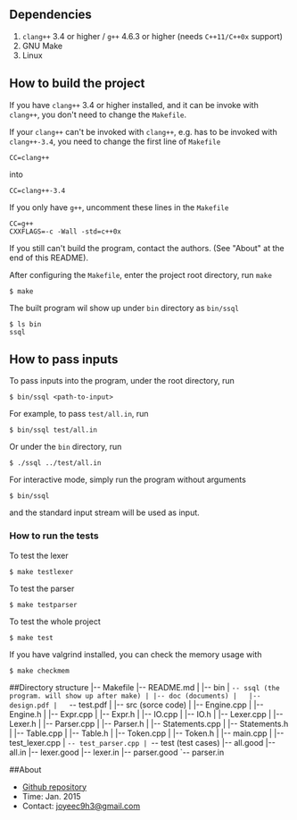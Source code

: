 ## Dependencies
1. `clang++` 3.4 or higher / `g++` 4.6.3 or higher (needs `C++11/C++0x` support)
2. GNU Make
3. Linux

## How to build the project

If you have `clang++` 3.4 or higher installed, and it can be invoke with `clang++`, you don't need to change the `Makefile`.

If your `clang++` can't be invoked with `clang++`, e.g. has to be invoked with `clang++-3.4`, you need to change the first line of `Makefile`

	CC=clang++

into 

	CC=clang++-3.4

If you only have `g++`, uncomment these lines in the `Makefile` 

    CC=g++
    CXXFLAGS=-c -Wall -std=c++0x

If you still can't build the program, contact the authors. (See "About" at the end of this README).

After configuring the `Makefile`, enter the project root directory, run `make`

	$ make

The built program wil show up under `bin` directory as `bin/ssql`

	$ ls bin
	ssql

## How to pass inputs

To pass inputs into the program, under the root directory, run

	$ bin/ssql <path-to-input>

For example, to pass `test/all.in`, run

	$ bin/ssql test/all.in

Or under the `bin` directory, run

	$ ./ssql ../test/all.in

For interactive mode, simply run the program without arguments

	$ bin/ssql

and the standard input stream will be used as input.

### How to run the tests

To test the lexer

	$ make testlexer

To test the parser

	$ make testparser

To test the whole project

	$ make test

If you have valgrind installed, you can check the memory usage with

	$ make checkmem


##Directory structure
    |-- Makefile
    |-- README.md
    |
    |-- bin
    |   `-- ssql (the program. will show up after make)
    |
    |-- doc (documents)
    |   |-- design.pdf
    |   `-- test.pdf
    |
    |-- src  (sorce code)
    |   |-- Engine.cpp
    |   |-- Engine.h
    |   |-- Expr.cpp
    |   |-- Expr.h
    |   |-- IO.cpp
    |   |-- IO.h
    |   |-- Lexer.cpp
    |   |-- Lexer.h
    |   |-- Parser.cpp
    |   |-- Parser.h
    |   |-- Statements.cpp
    |   |-- Statements.h
    |   |-- Table.cpp
    |   |-- Table.h
    |   |-- Token.cpp
    |   |-- Token.h
    |   |-- main.cpp
    |   |-- test_lexer.cpp
    |   `-- test_parser.cpp
    |
    `-- test  (test cases)
        |-- all.good
        |-- all.in
        |-- lexer.good
        |-- lexer.in
        |-- parser.good
        `-- parser.in


##About
* [Github repository](https://github.com/joyeecheung/simple-sql-parser)
* Time: Jan. 2015
* Contact: [joyeec9h3@gmail.com](mailto:joyeec9h3@gmail.com)